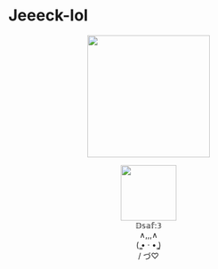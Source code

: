 # Jeeeck-lol
<div id="header" align="center">
  <img src="https://media.tenor.com/bgnl10pR3xgAAAAi/pixel-art-cat.gif)"    width="220"/>
</div>
<p>
<div id="header" align="center">
  <img src="https://media1.tenor.com/m/4Q4U3pajsM4AAAAd/dsaf-spin.gif)" width="100"/>
</div>
<div id="header" align="center"> 𝔻𝕤𝕒𝕗:𝟛
<div id="header" align="center">∧,,,∧
<div id="header" align="center">(  ̳• · • ̳)
<div id="header" align="center">/    づ♡

